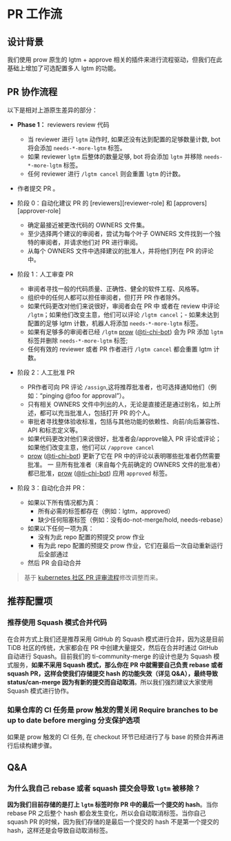 # PR 工作流

## 设计背景

我们使用 prow 原生的 lgtm + approve 相关的插件来进行流程驱动，但我们在此基础上增加了可选配置多人 lgtm 的功能。

## PR 协作流程



以下是相对上游原生差异的部分：

- **Phase 1：** reviewers review 代码
  - 当 reviewer 进行 `lgtm` 动作时, 如果还没有达到配置的足够数量计数, bot 将会添加 `needs-*-more-lgtm` 标签。
  - 如果 reviewer `lgtm` 后整体的数量足够, bot 将会添加 `lgtm` 并移除 `needs-*-more-lgtm` 标签。
  - 任何 reviewer 进行 `/lgtm cancel` 则会重置 `lgtm` 的计数。

- 作者提交 PR 。
- 阶段 0：自动化建议 PR 的 [reviewers][reviewer-role] 和 [approvers][approver-role]
  - 确定最接近被更改代码的 OWNERS 文件集。
  - 至少选择两个建议的审阅者，尝试为每个叶子 OWNERS 文件找到一个独特的审阅者，并请求他们对 PR 进行审阅。
  - 从每个 OWNERS 文件中选择建议的批准人，并将他们列在 PR 的评论中。
- 阶段 1：人工审查 PR
  - 审阅者寻找一般的代码质量、正确性、健全的软件工程、风格等。
  - 组织中的任何人都可以担任审阅者，但打开 PR 作者除外。
  - 如果代码更改对他们来说很好，审阅者会在 PR 中 或者在 review 中评论 `/lgtm`；如果他们改变主意，他们可以评论 `/lgtm cancel`；- 如果未达到配置的足够 lgtm 计数，机器人将添加 `needs-*-more-lgtm` 标签。
  - 如果有足够多的审阅者已经 `/lgtm` [prow](https://prow.tidb.net) ([@ti-chi-bot](https://github.com/apps/ti-chi-bot)) 会为 PR 添加 `lgtm` 标签并删除 `needs-*-more-lgtm` 标签;
  - 任何有效的 reviewer 或者 PR 作者进行 `/lgtm cancel` 都会重置 lgtm 计数。
- 阶段 2：人工批准 PR
  - PR作者可向 PR 评论 `/assign`,这将推荐批准者，也可选择通知他们（例如：“pinging @foo for approval”）。
  - 只有相关 OWNERS 文件中列出的人，无论是直接还是通过别名，如上所述，都可以充当批准人，包括打开 PR 的个人。
  - 审批者寻找整体验收标准，包括与其他功能的依赖性、向前/向后兼容性、API 和标志定义等。
  - 如果代码更改对他们来说很好，批准者会/approve输入 PR 评论或评论；如果他们改变主意，他们可以 `/approve cancel`
  - [prow](https://prow.tidb.net) ([@ti-chi-bot](https://github.com/apps/ti-chi-bot)) 更新了它在 PR 中的评论以表明哪些批准者仍然需要批准。
  一 旦所有批准者（来自每个先前确定的 OWNERS 文件的批准者）都已批准，[prow](https://prow.tidb.net) ([@ti-chi-bot](https://github.com/apps/ti-chi-bot)) 应用 `approved` 标签。
- 阶段 3：自动化合并 PR：
  - 如果以下所有情况都为真：
    - 所有必需的标签都存在（例如：lgtm，approved）
    - 缺少任何阻塞标签（例如：没有do-not-merge/hold, needs-rebase）
  - 如果以下任何一项为真：
    - 没有为此 repo 配置的预提交 prow 作业
    - 有为此 repo 配置的预提交 prow 作业，它们在最后一次自动重新运行后全部通过
  - 然后 PR 会自动合并

> 基于 [kubernetes 社区 PR 评审流程](https://github.com/kubernetes/community/blob/master/contributors/guide/owners.md#code-review-using-owners-files)修改调整而来。


## 推荐配置项

### 推荐使用 Squash 模式合并代码

在合并方式上我们还是推荐采用 GitHub 的 Squash 模式进行合并，因为这是目前 TiDB 社区的传统，大家都会在 PR 中创建大量提交，然后在合并时通过 GitHub 自动进行 Squash。目前我们的 ti-community-merge 的设计也是为 Squash 模式服务，**如果不采用 Squash 模式，那么你在 PR 中就需要自己负责 rebase 或者 squash PR，这样会使我们存储提交 hash 的功能失效（详见 Q&A），最终导致 status/can-merge 因为有新的提交而自动取消**。所以我们强烈建议大家使用 Squash 模式进行协作。

### 如果仓库的 CI 任务是 prow 触发的需关闭 Require branches to be up to date before merging 分支保护选项

如果是 prow 触发的 CI 任务, 在 checkout 环节已经进行了与 base 的预合并再进行后续构建步骤。

## Q&A

### 为什么我自己 rebase 或者 squash 提交会导致 `lgtm` 被移除？

**因为我们目前存储的是打上 `lgtm` 标签时你 PR 中的最后一个提交的 hash**。当你 rebase PR 之后整个 hash 都会发生变化，所以会自动取消标签。当你自己 squash PR 的时候，因为我们存储的是最后一个提交的 hash 不是第一个提交的 hash，这样还是会导致自动取消标签。
